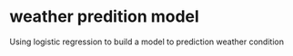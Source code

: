# weather predition model
 Using logistic regression to build a model to prediction weather condition
